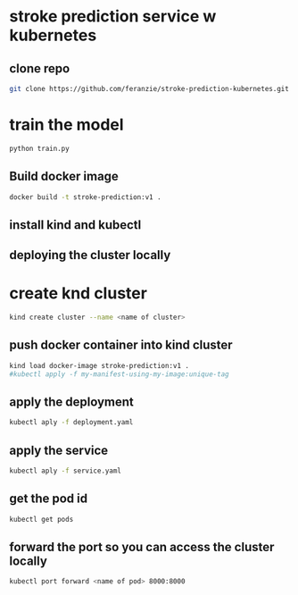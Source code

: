 # stroke prediction service w kubernetes


## clone repo
```bash
git clone https://github.com/feranzie/stroke-prediction-kubernetes.git
```
# train the model
```bash
python train.py
```

## Build docker image

```bash
docker build -t stroke-prediction:v1 .       
```
## install kind and kubectl
## deploying the cluster locally
# create knd cluster
```bash
kind create cluster --name <name of cluster>     
```
## push docker container into kind cluster

```bash
kind load docker-image stroke-prediction:v1 .   
#kubectl apply -f my-manifest-using-my-image:unique-tag    
```

## apply the deployment 

```bash
kubectl aply -f deployment.yaml      
```
## apply the service   

```bash
kubectl aply -f service.yaml      
```
## get the pod id 

```bash
kubectl get pods  
```
## forward the port so you can access the cluster locally

```bash
kubectl port forward <name of pod> 8000:8000   
```